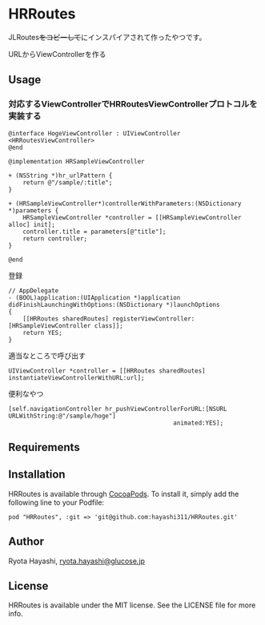 # HRRoutes

JLRoutes~~をコピーして~~にインスパイアされて作ったやつです。

URLからViewControllerを作る

## Usage

### 対応するViewControllerでHRRoutesViewControllerプロトコルを実装する

```objc
@interface HogeViewController : UIViewController <HRRoutesViewController>
@end

@implementation HRSampleViewController

+ (NSString *)hr_urlPattern {
    return @"/sample/:title";
}

+ (HRSampleViewController*)controllerWithParameters:(NSDictionary *)parameters {
    HRSampleViewController *controller = [[HRSampleViewController alloc] init];
    controller.title = parameters[@"title"];
    return controller;
}

@end

```

登録
```objc
// AppDelegate
- (BOOL)application:(UIApplication *)application didFinishLaunchingWithOptions:(NSDictionary *)launchOptions
{
    [[HRRoutes sharedRoutes] registerViewController:[HRSampleViewController class]];
    return YES;
}
```

適当なところで呼び出す
```objc
UIViewController *controller = [[HRRoutes sharedRoutes] instantiateViewControllerWithURL:url];
```

便利なやつ
```objc
[self.navigationController hr_pushViewControllerForURL:[NSURL URLWithString:@"/sample/hoge"]
                                              animated:YES];
```

## Requirements

## Installation

HRRoutes is available through [CocoaPods](http://cocoapods.org). To install
it, simply add the following line to your Podfile:

    pod "HRRoutes", :git => 'git@github.com:hayashi311/HRRoutes.git'

## Author

Ryota Hayashi, ryota.hayashi@glucose.jp

## License

HRRoutes is available under the MIT license. See the LICENSE file for more info.

